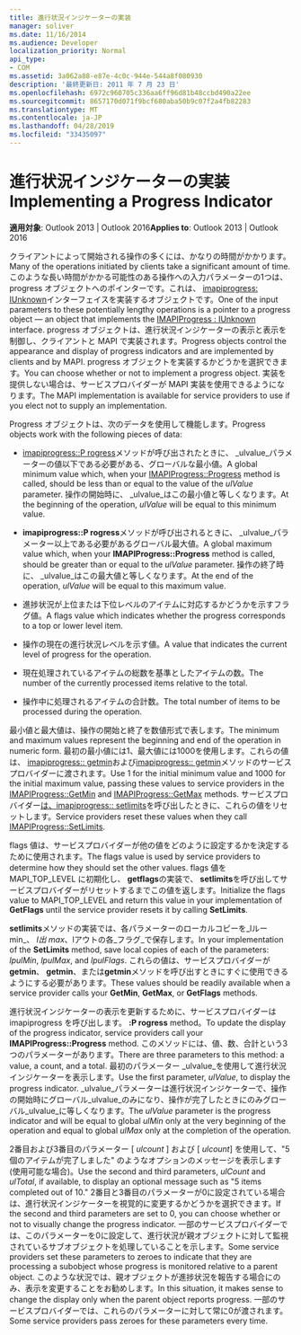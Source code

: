 ```yaml
---
title: 進行状況インジケーターの実装
manager: soliver
ms.date: 11/16/2014
ms.audience: Developer
localization_priority: Normal
api_type:
- COM
ms.assetid: 3a062a88-e87e-4c0c-944e-544a8f080930
description: '最終更新日: 2011 年 7 月 23 日'
ms.openlocfilehash: 6972c960705c336aa6ff96d81b48ccbd490a22ee
ms.sourcegitcommit: 8657170d071f9bcf680aba50b9c07f2a4fb82283
ms.translationtype: MT
ms.contentlocale: ja-JP
ms.lasthandoff: 04/28/2019
ms.locfileid: "33435097"
---
```

# <a name="implementing-a-progress-indicator"></a><span data-ttu-id="6417e-103">進行状況インジケーターの実装</span><span class="sxs-lookup"><span data-stu-id="6417e-103">Implementing a Progress Indicator</span></span>

  
  
<span data-ttu-id="6417e-104">**適用対象**: Outlook 2013 | Outlook 2016</span><span class="sxs-lookup"><span data-stu-id="6417e-104">**Applies to**: Outlook 2013 | Outlook 2016</span></span> 
  
<span data-ttu-id="6417e-105">クライアントによって開始される操作の多くには、かなりの時間がかかります。</span><span class="sxs-lookup"><span data-stu-id="6417e-105">Many of the operations initiated by clients take a significant amount of time.</span></span> <span data-ttu-id="6417e-106">このような長い時間がかかる可能性のある操作への入力パラメーターの1つは、progress オブジェクトへのポインターです。これは、 [imapiprogress: IUnknown](imapiprogressiunknown.md)インターフェイスを実装するオブジェクトです。</span><span class="sxs-lookup"><span data-stu-id="6417e-106">One of the input parameters to these potentially lengthy operations is a pointer to a progress object — an object that implements the [IMAPIProgress : IUnknown](imapiprogressiunknown.md) interface.</span></span> <span data-ttu-id="6417e-107">progress オブジェクトは、進行状況インジケーターの表示と表示を制御し、クライアントと MAPI で実装されます。</span><span class="sxs-lookup"><span data-stu-id="6417e-107">Progress objects control the appearance and display of progress indicators and are implemented by clients and by MAPI.</span></span> <span data-ttu-id="6417e-108">progress オブジェクトを実装するかどうかを選択できます。</span><span class="sxs-lookup"><span data-stu-id="6417e-108">You can choose whether or not to implement a progress object.</span></span> <span data-ttu-id="6417e-109">実装を提供しない場合は、サービスプロバイダーが MAPI 実装を使用できるようになります。</span><span class="sxs-lookup"><span data-stu-id="6417e-109">The MAPI implementation is available for service providers to use if you elect not to supply an implementation.</span></span> 
  
<span data-ttu-id="6417e-110">Progress オブジェクトは、次のデータを使用して機能します。</span><span class="sxs-lookup"><span data-stu-id="6417e-110">Progress objects work with the following pieces of data:</span></span>
  
- <span data-ttu-id="6417e-111">[imapiprogress::P rogress](imapiprogress-progress.md)メソッドが呼び出されたときに、 _ulvalue_パラメーターの値以下である必要がある、グローバルな最小値。</span><span class="sxs-lookup"><span data-stu-id="6417e-111">A global minimum value which, when your [IMAPIProgress::Progress](imapiprogress-progress.md) method is called, should be less than or equal to the value of the  _ulValue_ parameter.</span></span> <span data-ttu-id="6417e-112">操作の開始時に、 _ulvalue_はこの最小値と等しくなります。</span><span class="sxs-lookup"><span data-stu-id="6417e-112">At the beginning of the operation,  _ulValue_ will be equal to this minimum value.</span></span> 
    
- <span data-ttu-id="6417e-113">**imapiprogress::P rogress**メソッドが呼び出されるときに、 _ulvalue_パラメーター以上である必要があるグローバル最大値。</span><span class="sxs-lookup"><span data-stu-id="6417e-113">A global maximum value which, when your **IMAPIProgress::Progress** method is called, should be greater than or equal to the  _ulValue_ parameter.</span></span> <span data-ttu-id="6417e-114">操作の終了時に、 _ulvalue_はこの最大値と等しくなります。</span><span class="sxs-lookup"><span data-stu-id="6417e-114">At the end of the operation,  _ulValue_ will be equal to this maximum value.</span></span> 
    
- <span data-ttu-id="6417e-115">進捗状況が上位または下位レベルのアイテムに対応するかどうかを示すフラグ値。</span><span class="sxs-lookup"><span data-stu-id="6417e-115">A flags value which indicates whether the progress corresponds to a top or lower level item.</span></span>
    
- <span data-ttu-id="6417e-116">操作の現在の進行状況レベルを示す値。</span><span class="sxs-lookup"><span data-stu-id="6417e-116">A value that indicates the current level of progress for the operation.</span></span>
    
- <span data-ttu-id="6417e-117">現在処理されているアイテムの総数を基準としたアイテムの数。</span><span class="sxs-lookup"><span data-stu-id="6417e-117">The number of the currently processed items relative to the total.</span></span>
    
- <span data-ttu-id="6417e-118">操作中に処理されるアイテムの合計数。</span><span class="sxs-lookup"><span data-stu-id="6417e-118">The total number of items to be processed during the operation.</span></span>
    
<span data-ttu-id="6417e-119">最小値と最大値は、操作の開始と終了を数値形式で表します。</span><span class="sxs-lookup"><span data-stu-id="6417e-119">The minimum and maximum values represent the beginning and end of the operation in numeric form.</span></span> <span data-ttu-id="6417e-120">最初の最小値には1、最大値には1000を使用します。これらの値は、 [imapiprogress:: getmin](imapiprogress-getmin.md)および[imapiprogress:: getmin](imapiprogress-getmax.md)メソッドのサービスプロバイダーに渡されます。</span><span class="sxs-lookup"><span data-stu-id="6417e-120">Use 1 for the initial minimum value and 1000 for the initial maximum value, passing these values to service providers in the [IMAPIProgress::GetMin](imapiprogress-getmin.md) and [IMAPIProgress::GetMax](imapiprogress-getmax.md) methods.</span></span> <span data-ttu-id="6417e-121">サービスプロバイダー[は、imapiprogress:: setlimits](imapiprogress-setlimits.md)を呼び出したときに、これらの値をリセットします。</span><span class="sxs-lookup"><span data-stu-id="6417e-121">Service providers reset these values when they call [IMAPIProgress::SetLimits](imapiprogress-setlimits.md).</span></span> 
  
<span data-ttu-id="6417e-122">flags 値は、サービスプロバイダーが他の値をどのように設定するかを決定するために使用されます。</span><span class="sxs-lookup"><span data-stu-id="6417e-122">The flags value is used by service providers to determine how they should set the other values.</span></span> <span data-ttu-id="6417e-123">flags 値を MAPI_TOP_LEVEL に初期化し、 **getflags**の実装で、 **setlimits**を呼び出してサービスプロバイダーがリセットするまでこの値を返します。</span><span class="sxs-lookup"><span data-stu-id="6417e-123">Initialize the flags value to MAPI_TOP_LEVEL and return this value in your implementation of **GetFlags** until the service provider resets it by calling **SetLimits**.</span></span> 
  
<span data-ttu-id="6417e-124">**setlimits**メソッドの実装では、各パラメーターのローカルコピーを_lルー min_、 _l出 max_、lアウトの各_フラグ_で保存します。</span><span class="sxs-lookup"><span data-stu-id="6417e-124">In your implementation of the **SetLimits** method, save local copies of each of the parameters:  _lpulMin_,  _lpulMax_, and  _lpulFlags_.</span></span> <span data-ttu-id="6417e-125">これらの値は、サービスプロバイダーが**getmin**、 **getmin**、または**getmin**メソッドを呼び出すときにすぐに使用できるようにする必要があります。</span><span class="sxs-lookup"><span data-stu-id="6417e-125">These values should be readily available when a service provider calls your **GetMin**, **GetMax**, or **GetFlags** methods.</span></span> 
  
<span data-ttu-id="6417e-126">進行状況インジケーターの表示を更新するために、サービスプロバイダーは imapiprogress を呼び出します。 **:P rogress** method。</span><span class="sxs-lookup"><span data-stu-id="6417e-126">To update the display of the progress indicator, service providers call your **IMAPIProgress::Progress** method.</span></span> <span data-ttu-id="6417e-127">このメソッドには、値、数、合計という3つのパラメーターがあります。</span><span class="sxs-lookup"><span data-stu-id="6417e-127">There are three parameters to this method: a value, a count, and a total.</span></span> <span data-ttu-id="6417e-128">最初のパラメーター _ulvalue_を使用して進行状況インジケーターを表示します。</span><span class="sxs-lookup"><span data-stu-id="6417e-128">Use the first parameter,  _ulValue_, to display the progress indicator.</span></span> <span data-ttu-id="6417e-129">_ulvalue_パラメーターは進行状況インジケーターで、操作の開始時にグローバル_ulvalue_のみになり、操作が完了したときにのみグローバル_ulvalue_に等しくなります。</span><span class="sxs-lookup"><span data-stu-id="6417e-129">The  _ulValue_ parameter is the progress indicator and will be equal to global  _ulMin_ only at the very beginning of the operation and equal to global  _ulMax_ only at the completion of the operation.</span></span> 
  
<span data-ttu-id="6417e-130">2番目および3番目のパラメーター [ _ulcount_ ] および [ _ulcount_] を使用して、"5 個のアイテムが完了しました" のようなオプションのメッセージを表示します (使用可能な場合)。</span><span class="sxs-lookup"><span data-stu-id="6417e-130">Use the second and third parameters,  _ulCount_ and  _ulTotal_, if available, to display an optional message such as "5 items completed out of 10."</span></span> <span data-ttu-id="6417e-131">2番目と3番目のパラメーターが0に設定されている場合は、進行状況インジケーターを視覚的に変更するかどうかを選択できます。</span><span class="sxs-lookup"><span data-stu-id="6417e-131">If the second and third parameters are set to 0, you can choose whether or not to visually change the progress indicator.</span></span> <span data-ttu-id="6417e-132">一部のサービスプロバイダーでは、このパラメーターを0に設定して、進行状況が親オブジェクトに対して監視されているサブオブジェクトを処理していることを示します。</span><span class="sxs-lookup"><span data-stu-id="6417e-132">Some service providers set these parameters to zeroes to indicate that they are processing a subobject whose progress is monitored relative to a parent object.</span></span> <span data-ttu-id="6417e-133">このような状況では、親オブジェクトが進捗状況を報告する場合にのみ、表示を変更することをお勧めします。</span><span class="sxs-lookup"><span data-stu-id="6417e-133">In this situation, it makes sense to change the display only when the parent object reports progress.</span></span> <span data-ttu-id="6417e-134">一部のサービスプロバイダーでは、これらのパラメーターに対して常に0が渡されます。</span><span class="sxs-lookup"><span data-stu-id="6417e-134">Some service providers pass zeroes for these parameters every time.</span></span> 
  

